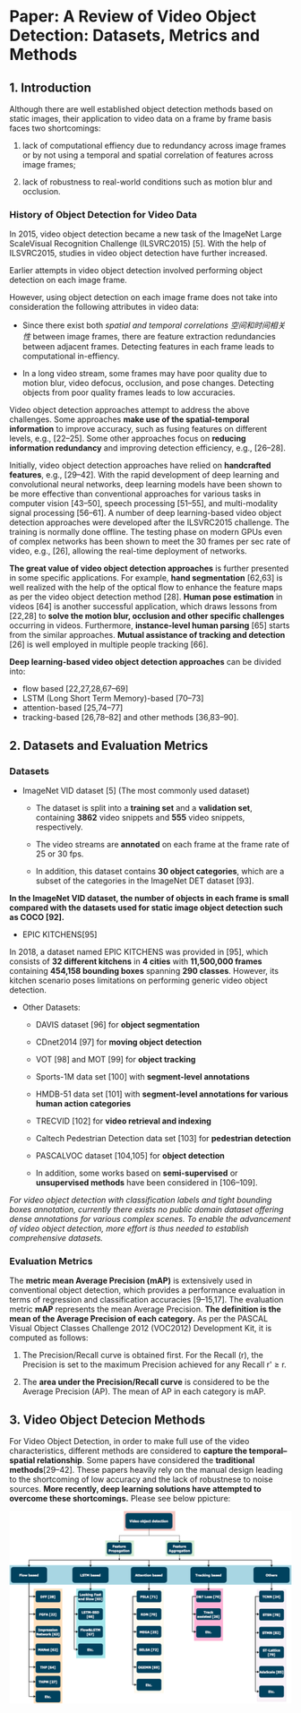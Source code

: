 # Paper: A Review of Video Object Detection: Datasets, Metrics and Methods

## 1. Introduction

Although there are well established object detection methods based on static images,
their application to video data on a frame by frame basis faces two shortcomings:

1. lack of computational effiency due to redundancy across image frames or by not using a temporal and spatial correlation of features across image frames;

2. lack of robustness to real-world conditions such as motion blur and occlusion.


### History of Object Detection for Video Data

In 2015, video object detection became a new task of the ImageNet Large ScaleVisual Recognition Challenge (ILSVRC2015) [5]. With the help of ILSVRC2015, studies in video object detection have further increased.

Earlier attempts in video object detection involved performing object detection on each image frame.

However, using object detection on each image frame does not take into consideration the following attributes in video data:

* Since there exist both *spatial and temporal correlations 空间和时间相关性* between image frames, there are feature extraction redundancies between adjacent frames. Detecting features in each frame leads to computational in-effiency.

* In a long video stream, some frames may have poor quality due to motion blur, video defocus, occlusion, and pose changes. Detecting objects from poor quality frames leads to low accuracies.

Video object detection approaches attempt to address the above challenges. Some approaches **make use of the spatial-temporal information** to improve accuracy, such as fusing features on different levels, e.g., [22–25]. Some other approaches focus on **reducing information redundancy** and improving detection efficiency, e.g., [26–28].

Initially, video object detection approaches have relied on **handcrafted features**, e.g., [29–42]. With the rapid development of deep learning and convolutional neural networks, deep learning models have been shown to be more effective than conventional approaches for various tasks in computer vision [43–50], speech processing [51–55], and multi-modality signal processing [56–61]. A number of deep learning-based video object detection approaches were developed after the ILSVRC2015 challenge. The training is normally done offline. The testing phase on modern GPUs even of complex networks has been shown to meet the 30 frames per sec rate of video, e.g., [26], allowing the real-time deployment of networks.

**The great value of video object detection approaches** is further presented in some specific applications. For example, **hand segmentation** [62,63] is well realized with the help of the optical flow to enhance the feature maps as per the video object detection method [28]. **Human pose estimation** in videos [64] is another successful application, which draws lessons from [22,28] to **solve the motion blur, occlusion and other specific challenges** occurring in videos. Furthermore, **instance-level human parsing** [65] starts from the similar approaches. **Mutual assistance of tracking and detection** [26] is well employed in multiple people tracking [66].

**Deep learning-based video object detection approaches** can be divided into:
  * flow based [22,27,28,67–69]
  * LSTM (Long Short Term Memory)-based [70–73]
  * attention-based [25,74–77]
  * tracking-based [26,78–82] and other methods [36,83–90].
 
## 2. Datasets and Evaluation Metrics

### Datasets

* ImageNet VID dataset [5] (The most commonly used dataset)

  - The dataset is split into a **training set** and a **validation set**, containing **3862** video snippets and **555** video snippets, respectively.
  
  - The video streams are **annotated** on each frame at the frame rate of 25 or 30 fps. 
  
  - In addition, this dataset contains **30 object categories**, which are a subset of the categories in the ImageNet DET dataset [93].

**In the ImageNet VID dataset, the number of objects in each frame is small compared with the datasets used for static image object detection such as COCO [92].**

* EPIC KITCHENS[95]

In 2018, a dataset named EPIC KITCHENS was provided in [95], which consists of **32 different kitchens** in **4 cities** with **11,500,000 frames** containing **454,158 bounding boxes** spanning **290 classes**. However, its kitchen scenario poses limitations on performing generic video object detection.

* Other Datasets:

  - DAVIS dataset [96] for **object segmentation**

  - CDnet2014 [97] for **moving object detection**

  - VOT [98] and MOT [99] for **object tracking**

  - Sports-1M data set [100] with **segment-level annotations**

  - HMDB-51 data set [101] with **segment-level annotations for various human action categories**

  - TRECVID [102] for **video retrieval and indexing**

  - Caltech Pedestrian Detection data set [103] for **pedestrian detection**

  - PASCALVOC dataset [104,105] for **object detection**

  - In addition, some works based on **semi-supervised** or **unsupervised methods** have been considered in [106–109].

*For video object detection with classification labels and tight bounding boxes annotation, currently there exists no public domain dataset offering dense annotations for various complex scenes. To enable the advancement of video object detection, more effort is thus needed to establish comprehensive datasets.*


### Evaluation Metrics

The **metric mean Average Precision (mAP)** is extensively used in conventional object detection, which provides a performance evaluation in terms of regression and classification accuracies [9–15,17]. The evaluation metric **mAP** represents the mean Average Precision. **The definition is the mean of the Average Precision of each category.** As per the PASCAL Visual Object Classes Challenge 2012 (VOC2012) Development Kit, it is computed as follows:

1. The Precision/Recall curve is obtained first. For the Recall (r), the Precision is set to the maximum Precision achieved for any Recall r' ≥ r.

2. The **area under the Precision/Recall curve** is considered to be the Average Precision (AP). The mean of AP in each category is mAP.

## 3. Video Object Detecion Methods

For Video Object Detection, in order to make full use of the video characteristics, different methods are considered to **capture the temporal–spatial relationship**. Some papers have considered the **traditional methods**[29–42]. These papers heavily rely on the manual design leading to the shortcoming of low accuracy and the lack of robustnese to noise sources. **More recently, deep learning solutions have attempted to overcome these shortcomings.** Please see below ppicture:

![image](./categories_of_video_object_detection_methods.png)
